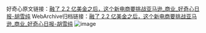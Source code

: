 好奇心原文链接：[融了 2.2 亿美金之后，这个新电商要挑战亚马逊_商业_好奇心日报-胡雪纯](https://www.qdaily.com/articles/6191.html)
WebArchive归档链接：[融了 2.2 亿美金之后，这个新电商要挑战亚马逊_商业_好奇心日报-胡雪纯](http://web.archive.org/web/20190623170035/https://www.qdaily.com/articles/6191.html)
![image](http://ww3.sinaimg.cn/large/007d5XDply1g3wygj8vyvj30u03cbe81)